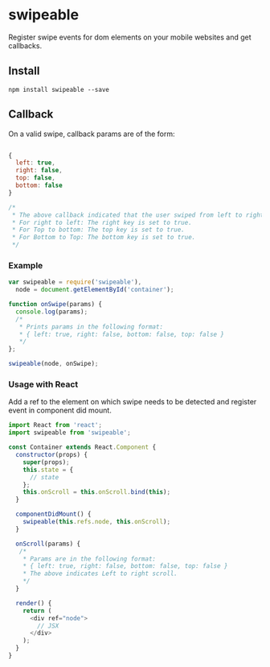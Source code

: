 # swipeable
Register swipe events for dom elements on your mobile websites and get callbacks.

## Install
```node
npm install swipeable --save
```

## Callback
On a valid swipe, callback params are of the form: 

```javascript

{
  left: true,
  right: false,
  top: false,
  bottom: false
}

/* 
 * The above callback indicated that the user swiped from left to right.
 * For right to left: The right key is set to true.
 * For Top to bottom: The top key is set to true.
 * For Bottom to Top: The bottom key is set to true.
 */
```

### Example

```javascript
var swipeable = require('swipeable'),
  node = document.getElementById('container');

function onSwipe(params) {
  console.log(params);
  /*
   * Prints params in the following format:
   * { left: true, right: false, bottom: false, top: false }
   */
};

swipeable(node, onSwipe);
```

### Usage with React
Add a ref to the element on which swipe needs to be detected and register event in component did mount.

```javascript
import React from 'react';
import swipeable from 'swipeable';

const Container extends React.Component {
  constructor(props) {
    super(props);
    this.state = {
      // state
    };
    this.onScroll = this.onScroll.bind(this);
  }

  componentDidMount() {
    swipeable(this.refs.node, this.onScroll);
  }

  onScroll(params) {
   /*
    * Params are in the following format:
    * { left: true, right: false, bottom: false, top: false }
    * The above indicates Left to right scroll.
    */
  }

  render() {
    return (
      <div ref="node">
        // JSX
      </div>
    );
  }
}

```